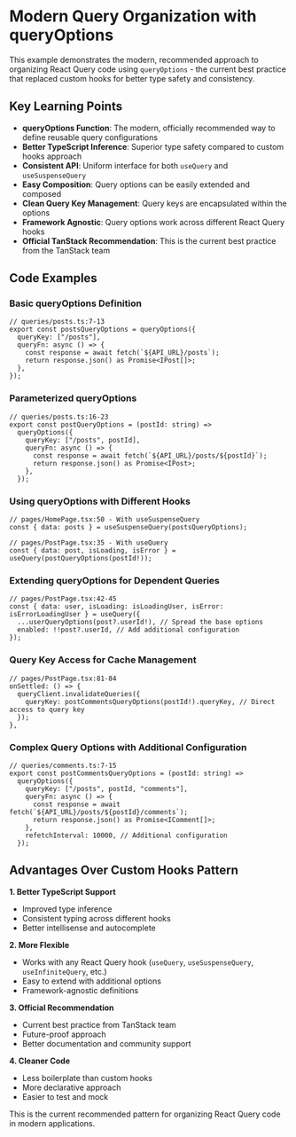 # Modern Query Organization with queryOptions

This example demonstrates the modern, recommended approach to organizing React Query code using `queryOptions` - the current best practice that replaced custom hooks for better type safety and consistency.

## Key Learning Points

- **queryOptions Function**: The modern, officially recommended way to define reusable query configurations
- **Better TypeScript Inference**: Superior type safety compared to custom hooks approach
- **Consistent API**: Uniform interface for both `useQuery` and `useSuspenseQuery`
- **Easy Composition**: Query options can be easily extended and composed
- **Clean Query Key Management**: Query keys are encapsulated within the options
- **Framework Agnostic**: Query options work across different React Query hooks
- **Official TanStack Recommendation**: This is the current best practice from the TanStack team

## Code Examples

### Basic queryOptions Definition
```tsx
// queries/posts.ts:7-13
export const postsQueryOptions = queryOptions({
  queryKey: ["/posts"],
  queryFn: async () => {
    const response = await fetch(`${API_URL}/posts`);
    return response.json() as Promise<IPost[]>;
  },
});
```

### Parameterized queryOptions
```tsx
// queries/posts.ts:16-23
export const postQueryOptions = (postId: string) =>
  queryOptions({
    queryKey: ["/posts", postId],
    queryFn: async () => {
      const response = await fetch(`${API_URL}/posts/${postId}`);
      return response.json() as Promise<IPost>;
    },
  });
```

### Using queryOptions with Different Hooks
```tsx
// pages/HomePage.tsx:50 - With useSuspenseQuery
const { data: posts } = useSuspenseQuery(postsQueryOptions);

// pages/PostPage.tsx:35 - With useQuery
const { data: post, isLoading, isError } = useQuery(postQueryOptions(postId!));
```

### Extending queryOptions for Dependent Queries
```tsx
// pages/PostPage.tsx:42-45
const { data: user, isLoading: isLoadingUser, isError: isErrorLoadingUser } = useQuery({
  ...userQueryOptions(post?.userId!), // Spread the base options
  enabled: !!post?.userId, // Add additional configuration
});
```

### Query Key Access for Cache Management
```tsx
// pages/PostPage.tsx:81-84
onSettled: () => {
  queryClient.invalidateQueries({
    queryKey: postCommentsQueryOptions(postId!).queryKey, // Direct access to query key
  });
},
```

### Complex Query Options with Additional Configuration
```tsx
// queries/comments.ts:7-15
export const postCommentsQueryOptions = (postId: string) =>
  queryOptions({
    queryKey: ["/posts", postId, "comments"],
    queryFn: async () => {
      const response = await fetch(`${API_URL}/posts/${postId}/comments`);
      return response.json() as Promise<IComment[]>;
    },
    refetchInterval: 10000, // Additional configuration
  });
```

## Advantages Over Custom Hooks Pattern

**1. Better TypeScript Support**
- Improved type inference
- Consistent typing across different hooks
- Better intellisense and autocomplete

**2. More Flexible**
- Works with any React Query hook (`useQuery`, `useSuspenseQuery`, `useInfiniteQuery`, etc.)
- Easy to extend with additional options
- Framework-agnostic definitions

**3. Official Recommendation**
- Current best practice from TanStack team
- Future-proof approach
- Better documentation and community support

**4. Cleaner Code**
- Less boilerplate than custom hooks
- More declarative approach
- Easier to test and mock

This is the current recommended pattern for organizing React Query code in modern applications.